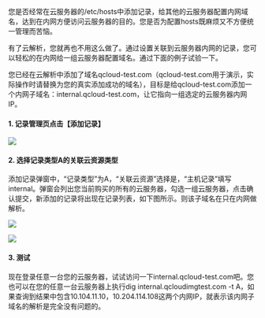 您是否经常在云服务器的/etc/hosts中添加记录，给其他的云服务器配置内网域名，达到在内网方便访问云服务器的目的。您是否为配置hosts既麻烦又不方便统一管理而苦恼。

有了云解析，您就再也不用这么做了。通过设置关联到云服务器内网的记录，您可以轻松的在内网给一组云服务器配置域名。通过下面的例子试验一下。

您已经在云解析中添加了域名qcloud-test.com（qcloud-test.com用于演示，实际操作时请替换为您的真实添加成功的域名），目标是给qcloud-test.com添加一个内网子域名：internal.qcloud-test.com，让它指向一组选定的云服务器内网IP。

#### 1. 记录管理页点击【添加记录】

![](http://imgcache.tce.fsphere.cn/static/mc.qcloudimg.com/static/img/2105c247ebb21aa574da70c7b18c354d/1.png)

#### 2. 选择记录类型A的关联云资源类型
添加记录弹窗中，“记录类型”为A，“关联云资源”选择是，“主机记录”填写internal。弹窗会列出您当前购买的所有的云服务器，勾选一组云服务器，点击确认提交，新添加的记录将出现在记录列表，如下图所示。则该子域名在只在内网做解析。

![](http://imgcache.tce.fsphere.cn/static/mc.qcloudimg.com/static/img/0b20bd3ce40d12483eedc032498c0cfd/4.png)

![](http://imgcache.tce.fsphere.cn/static/mc.qcloudimg.com/static/img/abc977fdc612b1b24ea77253d23bc3c5/5.png)

#### 3. 测试
现在登录任意一台您的云服务器，试试访问一下internal.qcloud-test.com吧。您也可以在您的任意一台云服务器上执行dig internal.qcloudimgtest.com -t A，如果查询到结果中包含10.104.11.10，10.204.114.108这两个内网IP，就表示该内网子域名的解析是完全没有问题的。
